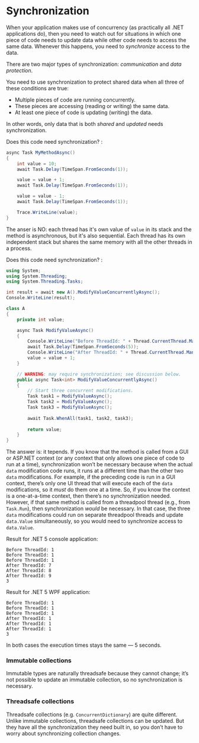 # Synchronization

When your application makes use of concurrency (as practically all .NET applications do), then you need to watch out for situations in which one piece of code needs to update data while other code needs to access the same data. Whenever this happens, you need to *synchronize* access to the
data.

There are two major types of synchronization: *communication* and *data protection*.

You need to use synchronization to protect shared data when all three of these conditions are true:

* Multiple pieces of code are running concurrently.
* These pieces are accessing (reading or writing) the same data.
* At least one piece of code is updating (writing) the data.

In other words, only data that is both *shared* and *updated* needs synchronization.

Does this code need synchronization? :

```csharp
async Task MyMethodAsync()
{
    int value = 10;
    await Task.Delay(TimeSpan.FromSeconds(1));

    value = value + 1;
    await Task.Delay(TimeSpan.FromSeconds(1));

    value = value - 1;
    await Task.Delay(TimeSpan.FromSeconds(1));

    Trace.WriteLine(value);
}
```

The anser is NO: each thread has it's own value of `value` in its stack and the method is asynchronous, but it's also sequential. Each thread has its own independent stack but shares the same memory with all the other threads in a process.

Does this code need synchronization? :

```csharp
using System;
using System.Threading;
using System.Threading.Tasks;

int result = await new A().ModifyValueConcurrentlyAsync();
Console.WriteLine(result);

class A
{
    private int value;

    async Task ModifyValueAsync()
    {
        Console.WriteLine("Before ThreadId: " + Thread.CurrentThread.ManagedThreadId);
        await Task.Delay(TimeSpan.FromSeconds(5));
        Console.WriteLine("After ThreadId: " + Thread.CurrentThread.ManagedThreadId);
        value = value + 1;
    }

    // WARNING: may require synchronization; see discussion below.
    public async Task<int> ModifyValueConcurrentlyAsync()
    {
        // Start three concurrent modifications.
        Task task1 = ModifyValueAsync();
        Task task2 = ModifyValueAsync();
        Task task3 = ModifyValueAsync();
        
        await Task.WhenAll(task1, task2, task3);
        
        return value;
    }
}
```

The answer is: it tepends. If you know that the method is called from a GUI or ASP.NET context (or any context that only allows one piece of code to run at a time), synchronization won’t be necessary because when the actual `data` modification code runs, it runs at a different time than the other two `data` modifications. For example, if the preceding code is run in a GUI context, there’s only one UI thread that will execute each of the `data` modifications, so it *must* do them one at a time. So, if you know the context is a one-at-a-time context, then there’s no synchronization needed. However, if that same method is called from a threadpool thread (e.g., from `Task.Run`), then synchronization *would* be necessary. In that case, the three `data` modifications could run on separate threadpool threads and update `data.Value` simultaneously, so you would need to synchronize access to `data.Value`.

Result for .NET 5 console application:

```terminal
Before ThreadId: 1
Before ThreadId: 1
Before ThreadId: 1
After ThreadId: 7
After ThreadId: 8
After ThreadId: 9
3
```

Result for .NET 5 WPF application:

```terminal
Before ThreadId: 1
Before ThreadId: 1
Before ThreadId: 1
After ThreadId: 1
After ThreadId: 1
After ThreadId: 1
3
```

In both cases the execution times stays the same — 5 seconds.

### Immutable collections

Immutable types are naturally threadsafe because they cannot change; it’s not possible to update an immutable collection, so no synchronization is necessary.

### Threadsafe collections

Threadsafe collections (e.g. `ConcurrentDictionary`) are quite different. Unlike immutable collections, threadsafe collections can be updated. But they have all the synchronization they need built in, so you don’t have to worry about synchronizing collection changes.
